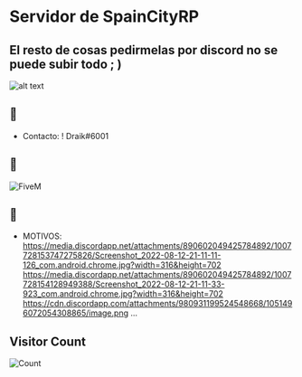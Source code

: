 # Servidor de SpainCityRP
## El resto de cosas pedirmelas por discord no se puede subir todo ; )


![alt text](https://media.discordapp.net/attachments/794598834231050290/806274828734431246/gifdiscord.gif)

## :rocket: 
- Contacto: ! Draik#6001 
## :rocket: 
![FiveM](https://img.shields.io/badge/FIVEM-orange.svg?&style=for-the-badge&logo=lua&logoColor=white)
## :rocket: 
- MOTIVOS:
https://media.discordapp.net/attachments/890602049425784892/1007728153747275826/Screenshot_2022-08-12-21-11-11-126_com.android.chrome.jpg?width=316&height=702
https://media.discordapp.net/attachments/890602049425784892/1007728154128949388/Screenshot_2022-08-12-21-11-33-923_com.android.chrome.jpg?width=316&height=702
https://cdn.discordapp.com/attachments/980931199524548668/1051496072054308865/image.png
...
## Visitor Count
![Count](https://profile-counter.glitch.me/spaincity/count.svg)
